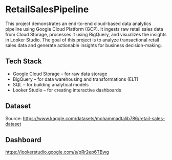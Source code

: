 # RetailSalesPipeline


This project demonstrates an end-to-end cloud-based data analytics pipeline using Google Cloud Platform (GCP). It ingests raw retail sales data from Cloud Storage, processes it using BigQuery, and visualizes the insights in Looker Studio. The goal of this project is to analyze transactional retail sales data and generate actionable insights for business decision-making.


## Tech Stack

- Google Cloud Storage – for raw data storage
- BigQuery – for data warehousing and transformations (ELT)
- SQL – for building analytical models
- Looker Studio – for creating interactive dashboards
  
## Dataset

Source: https://www.kaggle.com/datasets/mohammadtalib786/retail-sales-dataset


## Dashboard

https://lookerstudio.google.com/s/pRr2ep6TBwg

